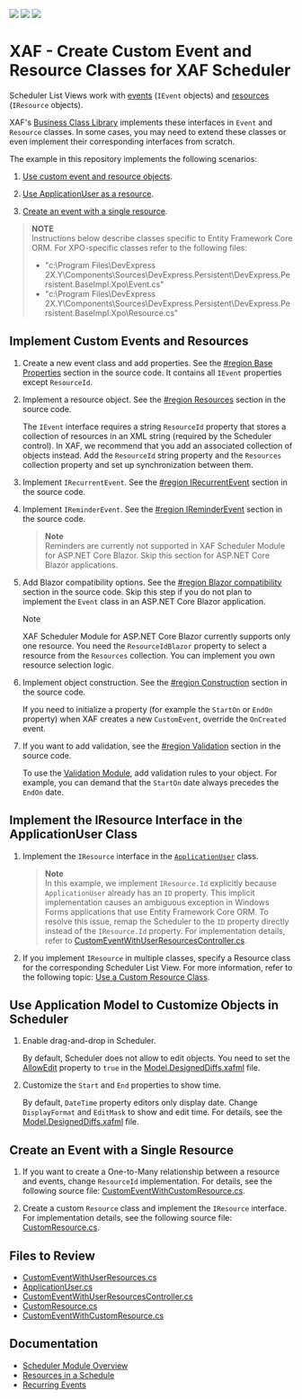 <!-- default badges list -->
![](https://img.shields.io/endpoint?url=https://codecentral.devexpress.com/api/v1/VersionRange/697272304/23.1.4%2B)
[![](https://img.shields.io/badge/Open_in_DevExpress_Support_Center-FF7200?style=flat-square&logo=DevExpress&logoColor=white)](https://supportcenter.devexpress.com/ticket/details/T1192223)
[![](https://img.shields.io/badge/📖_How_to_use_DevExpress_Examples-e9f6fc?style=flat-square)](https://docs.devexpress.com/GeneralInformation/403183)
<!-- default badges end -->
# XAF - Create Custom Event and Resource Classes for XAF Scheduler

Scheduler List Views work with [events](https://docs.devexpress.com/eXpressAppFramework/112812/event-planning-and-notifications/scheduler/scheduler-module-overview#events) (`IEvent` objects) and  [resources](https://docs.devexpress.com/eXpressAppFramework/112813/event-planning-and-notifications/scheduler/resources-in-a-schedule) (`IResource` objects). 

XAF's [Business Class Library](https://docs.devexpress.com/eXpressAppFramework/112571/business-model-design-orm/built-in-business-classes-and-interfaces) implements these interfaces in `Event` and `Resource` classes. In some cases, you may need to extend these classes or even implement their corresponding interfaces from scratch.

The example in this repository implements the following scenarios:

1. [Use custom event and resource objects](#implement-custom-events-and-resources).

2. [Use ApplicationUser as a resource](#implement-the-iresource-interface-in-the-applicationuser-class).

3. [Create an event with a single resource](#create-an-event-with-a-single-resource).

> **NOTE**  
> Instructions below describe classes specific to Entity Framework Core ORM. For XPO-specific classes refer to the following files:
> * "c:\Program Files\DevExpress 2X.Y\Components\Sources\DevExpress.Persistent\DevExpress.Persistent.BaseImpl.Xpo\Event.cs"
> * "c:\Program Files\DevExpress 2X.Y\Components\Sources\DevExpress.Persistent\DevExpress.Persistent.BaseImpl.Xpo\Resource.cs"

## Implement Custom Events and Resources
1. Create a new event class and add properties. See the [#region Base Properties](./CS/EFCore/CustomEventsAndResources.Module/BusinessObjects/CustomEventWithUserResources.cs#L29) section in the source code. It contains all `IEvent` properties except `ResourceId`.

2. Implement a resource object. See the [#region Resources](./CS/EFCore/CustomEventsAndResources.Module/BusinessObjects/CustomEventWithUserResources.cs#L57) section in the source code.
    
    The `IEvent` interface requires a string `ResourceId` property that stores a collection of resources in an XML string (required by the Scheduler control). In XAF, we recommend that you add an associated collection of objects instead. Add the `ResourceId` string property and the `Resources` collection property and set up synchronization between them.

3. Implement `IRecurrentEvent`. See the [#region IRecurrentEvent](./CS/EFCore/CustomEventsAndResources.Module/BusinessObjects/CustomEventWithUserResources.cs#L112) section in the source code.

4. Implement `IReminderEvent`. See the [#region IReminderEvent](./CS/EFCore/CustomEventsAndResources.Module/BusinessObjects/CustomEventWithUserResources.cs#L128) section in the source code.

    > **Note**  
    > Reminders are currently not supported in XAF Scheduler Module for ASP.NET Core Blazor. Skip this section for ASP.NET Core Blazor applications.

5. Add Blazor compatibility options. See the [#region Blazor compatibility](./CS/EFCore/CustomEventsAndResources.Module/BusinessObjects/CustomEventWithUserResources.cs#L269) section in the source code. Skip this step if you do not plan to implement the `Event` class in an ASP.NET Core Blazor application.

    > [!NOTE]
    > XAF Scheduler Module for ASP.NET Core Blazor currently supports only one resource. You need the `ResourceIdBlazor` property to select a resource from the `Resources` collection. You can implement you own resource selection logic.

6. Implement object construction. See the [#region Construction](./CS/EFCore/CustomEventsAndResources.Module/BusinessObjects/CustomEventWithUserResources.cs#L293) section in the source code.

    If you need to initialize a property (for example the `StartOn` or `EndOn` property) when XAF creates a new `CustomEvent`, override the `OnCreated` event.

7. If you want to add validation, see the [#region Validation](./CS/EFCore/CustomEventsAndResources.Module/BusinessObjects/CustomEventWithUserResources.cs#L301) section in the source code.

    To use the [Validation Module](https://docs.devexpress.com/eXpressAppFramework/113684/validation-module), add validation rules to your object. For example, you can demand that the `StartOn` date always precedes the `EndOn` date.

## Implement the IResource Interface in the ApplicationUser Class

1. Implement the `IResource` interface in the [`ApplicationUser`](./CS/EFCore/CustomEventsAndResources.Module/BusinessObjects/ApplicationUser.cs) class.

    > **Note**  
    > In this example, we implement `IResource.Id` explicitly because `ApplicationUser` already has an `ID` property. This implicit implementation causes an ambiguous exception in Windows Forms applications that use Entity Framework Core ORM. To resolve this issue, remap the Scheduler to the `ID` property directly instead of the `IResource.Id` property. For implementation details, refer to [CustomEventWithUserResourcesController.cs](./CS/EFCore/CustomEventsAndResources.Win/Controllers/CustomEventWithUserResourcesController.cs).

3. If you implement `IResource` in multiple classes, specify a Resource class for the corresponding Scheduler List View. For more information, refer to the following topic: [Use a Custom Resource Class](https://docs.devexpress.com/eXpressAppFramework/112813/event-planning-and-notifications/scheduler/resources-in-a-schedule#use-a-custom-resource-class).

## Use Application Model to Customize Objects in Scheduler

1. Enable drag-and-drop in Scheduler.

    By default, Scheduler does not allow to edit objects. You need to set the [AllowEdit](https://docs.devexpress.com/eXpressAppFramework/DevExpress.ExpressApp.Model.IModelView.AllowEdit) property to `true` in the [Model.DesignedDiffs.xafml](./CS/EFCore/CustomEventsAndResources.Module/Model.DesignedDiffs.xafml) file.

2. Customize the `Start` and `End` properties to show time.

    By default, `DateTime` property editors only display date. Change `DisplayFormat` and `EditMask` to show and edit time. For details, see the [Model.DesignedDiffs.xafml](./CS/EFCore/CustomEventsAndResources.Module/Model.DesignedDiffs.xafml) file.

## Create an Event with a Single Resource

1. If you want to create a One-to-Many relationship between a resource and events, change `ResourceId` implementation. For details, see the following source file: [CustomEventWithCustomResource.cs](./CS/EFCore/CustomEventsAndResources.Module/BusinessObjects/CustomEventWithCustomResource.cs).

2. Create a custom `Resource` class and implement the `IResource` interface. For implementation details, see the following source file: [CustomResource.cs](./CS/EFCore/CustomEventsAndResources.Module/BusinessObjects/CustomResource.cs).

## Files to Review

- [CustomEventWithUserResources.cs](./CS/EFCore/CustomEventsAndResources.Module/BusinessObjects/CustomEventWithUserResources.cs)
- [ApplicationUser.cs](./CS/EFCore/CustomEventsAndResources.Module/BusinessObjects/ApplicationUser.cs)
- [CustomEventWithUserResourcesController.cs](./CS/EFCore/CustomEventsAndResources.Win/Controllers/CustomEventWithUserResourcesController.cs)
- [CustomResource.cs](./CS/EFCore/CustomEventsAndResources.Module/BusinessObjects/CustomResource.cs)
- [CustomEventWithCustomResource.cs](./CS/EFCore/CustomEventsAndResources.Module/BusinessObjects/CustomEventWithCustomResource.cs)

## Documentation

- [Scheduler Module Overview](https://docs.devexpress.com/eXpressAppFramework/112812/event-planning-and-notifications/scheduler/scheduler-module-overview)
- [Resources in a Schedule](https://docs.devexpress.com/eXpressAppFramework/112813/event-planning-and-notifications/scheduler/resources-in-a-schedule)
- [Recurring Events](https://docs.devexpress.com/eXpressAppFramework/113128/event-planning-and-notifications/scheduler/recurring-events)
